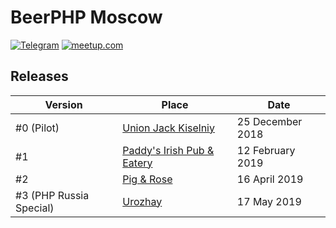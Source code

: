# BeerPHP Moscow

[![Telegram](https://img.shields.io/badge/telegram-join%20chat-blue.svg?style=flat)](https://telegram.me/beerphp_moscow)
[![meetup.com](https://img.shields.io/badge/meetup.com-join-red.svg)](https://www.meetup.com/BeerPHP-Moscow/)

## Releases

| Version                    | Place                                                                           | Date              |
| -------------------------- | ------------------------------------------------------------------------------- | ----------------- |
| #0 (Pilot)                 | [Union Jack Kiselniy](https://vk.com/unionjackpubmoscow)                        | 25 December 2018  |
| #1                         | [Paddy's Irish Pub & Eatery](https://www.facebook.com/paddysmoscow)             | 12 February 2019  |
| #2                         | [Pig & Rose](https://www.pigandrose.me/rus/)                                    | 16 April 2019     |
| #3 (PHP Russia Special)    | [Urozhay](https://www.facebook.com/rodnoyurozhay)                               | 17 May 2019       |